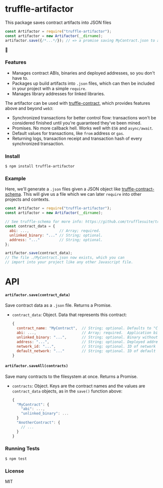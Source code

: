 # truffle-artifactor

This package saves contract artifacts into JSON files

```javascript
const Artifactor = require("truffle-artifactor");
const artifactor = new Artifactor(__dirname);
artifactor.save({/*...*/}); // => a promise saving MyContract.json to a given destination
```

👏

### Features

* Manages contract ABIs, binaries and deployed addresses, so you don't have to.
* Packages up build artifacts into `.json` files, which can then be included in your project with a simple `require`.
* Manages library addresses for linked libraries.

The artifactor can be used with [truffle-contract](https://github.com/trufflesuite/truffle/tree/develop/packages/truffle-contract), which provides features above and beyond `web3`:

* Synchronized transactions for better control flow: transactions won't be considered finished until you're guaranteed they've been mined.
* Promises. No more callback hell. Works well with `ES6` and `async/await`.
* Default values for transactions, like `from` address or `gas`.
* Returning logs, transaction receipt and transaction hash of every synchronized transaction.

### Install

```
$ npm install truffle-artifactor
```

### Example

Here, we'll generate a `.json` files given a JSON object like [truffle-contract-schema](https://github.com/trufflesuite/truffle/tree/develop/packages/truffle-contract-schema). This will give us a file which we can later `require` into other projects and contexts.

```javascript
const Artifactor = require("truffle-artifactor");
const artifactor = new Artifactor(__dirname);

// See truffle-schema for more info: https://github.com/trufflesuite/truffle/tree/develop/packages/truffle-contract-schema
const contract_data = {
  abi: ...,              // Array; required.
  unlinked_binary: "..." // String; optional.
  address: "..."         // String; optional.
};

artifactor.save(contract_data);
// The file ./MyContract.json now exists, which you can
// import into your project like any other Javascript file.
```

# API

#### `artifactor.save(contract_data)`

Save contract data as a `.json` file. Returns a Promise.

* `contract_data`: Object. Data that represents this contract:

    ```javascript
    {
      contract_name: "MyContract",  // String; optional. Defaults to "Contract"
      abi: ...,                     // Array; required.  Application binary interface.
      unlinked_binary: "...",       // String; optional. Binary without resolve library links.
      address: "...",               // String; optional. Deployed address of contract.
      network_id: "...",            // String; optional. ID of network being saved within abstraction.
      default_network: "..."        // String; optional. ID of default network this abstraction should use.
    }
    ```

#### `artifactor.saveAll(contracts)`

Save many contracts to the filesystem at once. Returns a Promise.

* `contracts`: Object. Keys are the contract names and the values are `contract_data` objects, as in the `save()` function above:

    ```javascript
    {
      "MyContract": {
        "abi": ...,
        "unlinked_binary": ...
      }
      "AnotherContract": {
        // ...
      }
    }
    ```

### Running Tests

```
$ npm test
```

### License

MIT
